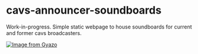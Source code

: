 # cavs-announcer-soundboards

Work-in-progress. Simple static webpage to house soundboards for current and former cavs broadcasters.

[![Image from Gyazo](https://i.gyazo.com/275920e7672366803f6e163b4a28adbf.gif)](https://gyazo.com/275920e7672366803f6e163b4a28adbf)
